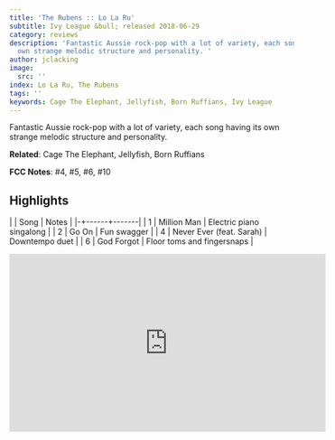 ```yaml
---
title: 'The Rubens :: Lo La Ru'
subtitle: Ivy League &bull; released 2018-06-29
category: reviews
description: 'Fantastic Aussie rock-pop with a lot of variety, each song having its
  own strange melodic structure and personality. '
author: jclacking
image:
  src: ''
index: Lo La Ru, The Rubens
tags: ''
keywords: Cage The Elephant, Jellyfish, Born Ruffians, Ivy League
---
```

Fantastic Aussie rock-pop with a lot of variety, each song having its own strange melodic structure and personality. <!--more-->

**Related**: Cage The Elephant, Jellyfish, Born Ruffians

**FCC Notes**: #4, #5, #6, #10

## Highlights

| | Song | Notes |
|-+------+-------|
| 1 | Million Man | Electric piano singalong |
| 2 | Go On | Fun swagger |
| 4 | Never Ever (feat. Sarah) | Downtempo duet |
| 6 | God Forgot | Floor toms and fingersnaps |

<div class="tlo-detail-video"><iframe width="560" height="315" src="https://www.youtube.com/embed/5RtMam-4pdg" frameborder="0" allow="autoplay; encrypted-media" allowfullscreen></iframe></div>


